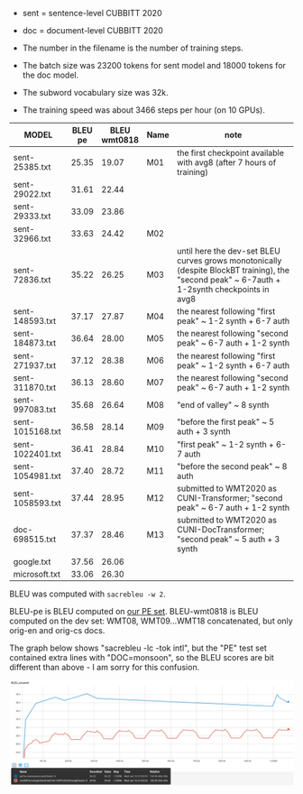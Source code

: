 - sent = sentence-level CUBBITT 2020
- doc  = document-level CUBBITT 2020

- The number in the filename is the number of training steps.
- The batch size was 23200 tokens for sent model and 18000 tokens for the doc model.
- The subword vocabulary size was 32k.
- The training speed was about 3466 steps per hour (on 10 GPUs).

| MODEL              | BLEU<br>pe  | BLEU<br>wmt0818 | Name | note |
|-|-|-|-|-|
| sent-25385.txt     | 25.35 | 19.07 | M01 | the first checkpoint available with avg8 (after 7 hours of training)|
| sent-29022.txt     | 31.61 | 22.44 |     | |
| sent-29333.txt     | 33.09 | 23.86 |     | |
| sent-32966.txt     | 33.63 | 24.42 | M02 | |
| sent-72836.txt     | 35.22 | 26.25 | M03 | until here the dev-set BLEU curves grows monotonically (despite BlockBT training), the "second peak" ~ 6-7auth + 1-2synth checkpoints in avg8 |
| sent-148593.txt    | 37.17 | 27.87 | M04 | the nearest following "first peak" ~ 1-2 synth + 6-7 auth |
| sent-184873.txt    | 36.64 | 28.00 | M05 | the nearest following "second peak" ~ 6-7 auth + 1-2 synth |
| sent-271937.txt    | 37.12 | 28.38 | M06 | the nearest following "first peak" ~ 1-2 synth + 6-7 auth |
| sent-311870.txt    | 36.13 | 28.60 | M07 | the nearest following "second peak" ~ 6-7 auth + 1-2 synth |
| sent-997083.txt    | 35.68 | 26.64 | M08 | "end of valley" ~ 8 synth |
| sent-1015168.txt   | 36.58 | 28.14 | M09 | "before the first peak" ~ 5 auth + 3 synth |
| sent-1022401.txt   | 36.41 | 28.84 | M10 | "first peak" ~ 1-2 synth + 6-7 auth |
| sent-1054981.txt   | 37.40 | 28.72 | M11 | "before the second peak" ~ 8 auth|
| sent-1058593.txt   | 37.44 | 28.95 | M12 | submitted to WMT2020 as CUNI-Transformer; "second peak" ~ 6-7 auth + 1-2 synth |
| doc-698515.txt     | 37.37 | 28.46 | M13 | submitted to WMT2020 as CUNI-DocTransformer; "second peak" ~ 5 auth + 3 synth |
| google.txt         | 37.56 | 26.06 |     |  |
| microsoft.txt      | 33.06 | 26.30 |     |  |

BLEU was computed with `sacrebleu -w 2`.

BLEU-pe is BLEU computed on [our PE set](https://github.com/ELITR/nmt-pe-effects-2020/blob/master/docs/translations/sgm/REFERENCE.sgm).
BLEU-wmt0818 is BLEU computed on the dev set: WMT08, WMT09...WMT18 concatenated, but only orig-en and orig-cs docs.

The graph below shows "sacrebleu -lc -tok intl", but the "PE" test set contained extra lines with "DOC=monsoon", so the BLEU scores are bit different than above - I am sorry for this confusion.

![BLEU learning curves](BLEU-sent-cubbitt-2020.png)
